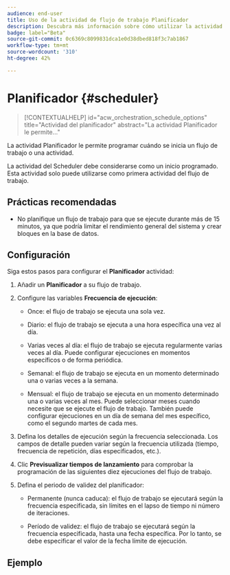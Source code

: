 ```yaml
---
audience: end-user
title: Uso de la actividad de flujo de trabajo Planificador
description: Descubra más información sobre cómo utilizar la actividad del flujo de trabajo Planificador
badge: label="Beta"
source-git-commit: 0c6369c8099831dca1e0d38dbed818f3c7ab1867
workflow-type: tm+mt
source-wordcount: '310'
ht-degree: 42%

---
```



# Planificador {#scheduler}

>[!CONTEXTUALHELP]
>id="acw_orchestration_schedule_options"
>title="Actividad del planificador"
>abstract="La actividad Planificador le permite..."

La actividad Planificador le permite programar cuándo se inicia un flujo de trabajo o una actividad.

La actividad del Scheduler debe considerarse como un inicio programado. Esta actividad solo puede utilizarse como primera actividad del flujo de trabajo.

## Prácticas recomendadas

* No planifique un flujo de trabajo para que se ejecute durante más de 15 minutos, ya que podría limitar el rendimiento general del sistema y crear bloques en la base de datos.

## Configuración

Siga estos pasos para configurar el **Planificador** actividad:

1. Añadir un **Planificador** a su flujo de trabajo.

1. Configure las variables **Frecuencia de ejecución**:

   * Once: el flujo de trabajo se ejecuta una sola vez.

   * Diario: el flujo de trabajo se ejecuta a una hora específica una vez al día.

   * Varias veces al día: el flujo de trabajo se ejecuta regularmente varias veces al día. Puede configurar ejecuciones en momentos específicos o de forma periódica.

   * Semanal: el flujo de trabajo se ejecuta en un momento determinado una o varias veces a la semana.

   * Mensual: el flujo de trabajo se ejecuta en un momento determinado una o varias veces al mes. Puede seleccionar meses cuando necesite que se ejecute el flujo de trabajo. También puede configurar ejecuciones en un día de semana del mes específico, como el segundo martes de cada mes.
1. Defina los detalles de ejecución según la frecuencia seleccionada. Los campos de detalle pueden variar según la frecuencia utilizada (tiempo, frecuencia de repetición, días especificados, etc.).

1. Clic **Previsualizar tiempos de lanzamiento** para comprobar la programación de las siguientes diez ejecuciones del flujo de trabajo.

1. Defina el periodo de validez del planificador:

   * Permanente (nunca caduca): el flujo de trabajo se ejecutará según la frecuencia especificada, sin límites en el lapso de tiempo ni número de iteraciones.

   * Período de validez: el flujo de trabajo se ejecutará según la frecuencia especificada, hasta una fecha específica. Por lo tanto, se debe especificar el valor de la fecha límite de ejecución.

## Ejemplo



